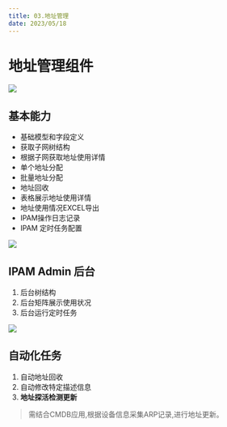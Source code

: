 ```yaml
---
title: 03.地址管理
date: 2023/05/18
---
```

# 地址管理组件 
![](/ipam.png)
## 基本能力

- 基础模型和字段定义
- 获取子网树结构
- 根据子网获取地址使用详情
- 单个地址分配
- 批量地址分配
- 地址回收
- 表格展示地址使用详情
- 地址使用情况EXCEL导出
- IPAM操作日志记录
- IPAM 定时任务配置

![](/whole_subnet_ip.png)

## IPAM Admin 后台

 1. 后台树结构
 2. 后台矩阵展示使用状况
 3. 后台运行定时任务
 

 ![](/admin_subnet_ip.png)


## 自动化任务

 1. 自动地址回收 
 2. 自动修改特定描述信息
 3. **地址探活检测更新** 
 > 需结合CMDB应用,根据设备信息采集ARP记录,进行地址更新。
 

 

